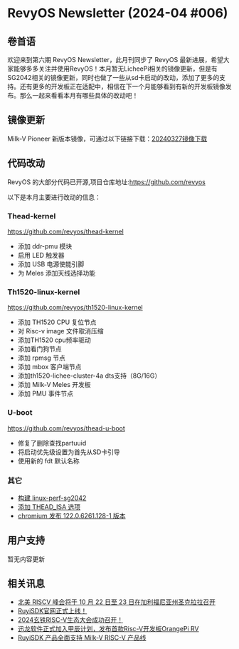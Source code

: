 # RevyOS Newsletter (2024-04 #006)

## 卷首语

欢迎来到第六期 RevyOS Newsletter，此月刊同步了 RevyOS 最新进展，希望大家能够多多关注并使用RevyOS！本月暂无LicheePi相关的镜像更新，但是有SG2042相关的镜像更新，同时也做了一些从sd卡启动的改动，添加了更多的支持。还有更多的开发板正在适配中，相信在下一个月能够看到有新的开发板镜像发布。那么一起来看看本月有哪些具体的改动吧！

## 镜像更新

Milk-V Pioneer 新版本镜像，可通过以下链接下载：[20240327镜像下载](https://mirror.iscas.ac.cn/revyos/extra/images/sg2042/20240327/)

## 代码改动

RevyOS 的大部分代码已开源,项目仓库地址:https://github.com/revyos

以下是本月主要进行改动的信息：

### Thead-kernel

https://github.com/revyos/thead-kernel

- 添加 ddr-pmu 模块
- 启用 LED 触发器
- 添加 USB 电源使能引脚
- 为 Meles 添加天线选择功能

### Th1520-linux-kernel

https://github.com/revyos/th1520-linux-kernel

- 添加 TH1520 CPU 复位节点
- 对 Risc-v image 文件取消压缩
- 添加TH1520 cpu频率驱动
- 添加看门狗节点
- 添加 rpmsg 节点
- 添加 mbox 客户端节点
- 添加th1520-lichee-cluster-4a dts支持（8G/16G）
- 添加 Milk-V Meles 开发板
- 添加 PMU 事件节点

### U-boot

https://github.com/revyos/thead-u-boot

- 修复了删除查找partuuid
- 将启动优先级设置为首先从SD卡引导
- 使用新的 fdt 默认名称

### 其它

- [构建 linux-perf-sg2042](https://github.com/revyos/sg2042-vendor-kernel/commit/befb0811eb757a859fed5f0e60997baffc27bda9)
- [添加 THEAD_ISA 选项](https://github.com/revyos/sg2042-vendor-kernel/commit/e1215a19df61eb1128d6d36d755f7b26703eacd2)
- [chromium 发布 122.0.6261.128-1 版本](https://github.com/revyos/chromium/commit/9d44818a13e164fc24b2c9c6a99e2b1af26112b6)

## 用户支持

暂无内容更新

## 相关讯息

- [北美 RISCV 峰会将于 10 月 22 日至 23 日在加利福尼亚州圣克拉拉召开](https://x.com/risc_v/status/1773743170129420298?s=20)
- [RuyiSDK官网正式上线！](https://ruyisdk.org/)
- [2024玄铁RISC-V生态大会成功召开！](https://mp.weixin.qq.com/s/qChsPWc9x_hq71dhZEB4oQ)
- [迅龙软件正式加入甲辰计划，发布首款Risc-V开发板OrangePi RV](https://mp.weixin.qq.com/s/97lJNUotzBtn2bA62L4Bwg)
- [RuyiSDK 产品全面支持 Milk-V RISC-V 产品线](https://mp.weixin.qq.com/s/ImlSuv2fLQUwCsINu7BVLg)